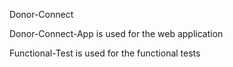 Donor-Connect

Donor-Connect-App is used for the web application

Functional-Test is used for the functional tests